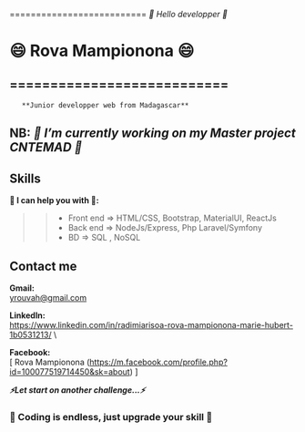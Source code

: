 ==========================
  *👋 Hello developper 👋* 
#  😄 Rova Mampionona 😄
===========================
--------------------------------------------------------------
       **Junior developper web from Madagascar**  
NB: *🔭 I’m currently working on my Master project  CNTEMAD 🔭*
--------------------------------------------------------------

## Skills ##
**🌱 I can help you with 📄:**  
>> - Front end => HTML/CSS, Bootstrap, MaterialUI, ReactJs  
>> - Back end => NodeJs/Express, Php Laravel/Symfony  
>> - BD => SQL , NoSQL  

 ## Contact me

**Gmail:** \
 yrouvah@gmail.com <br>  
 
**LinkedIn:** \
  https://www.linkedin.com/in/radimiarisoa-rova-mampionona-marie-hubert-1b0531213/ \
  
**Facebook:** \
 [ Rova Mampionona (https://m.facebook.com/profile.php?id=100077519714450&sk=about) ]

***⚡Let start on another challenge...⚡***

### 📄 Coding is endless, just upgrade your skill 📄 ###

